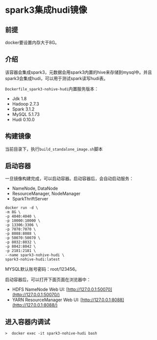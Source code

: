 # spark3集成hudi镜像
## 前提
docker要设置内存大于8G。

## 介绍
该容器会集成spark3，元数据会用spark3内置的hive来存储到mysql中。并且spark3会集成hudi，可以用于测试spark读写hudi表。

`Dockerfile_spark3-nohive-hudi`内置服务版本：
- Jdk 1.8
- Hadoop 2.7.3
- Spark 3.1.2
- MySQL 5.1.73
- Hudi 0.10.0
## 构建镜像
当前目录下，执行`build_standalone_image.sh`脚本

## 启动容器
一旦镜像构建完成，可以启动容器。启动容器后，会自动启动服务：
- NameNode, DataNode
- ResourceManager, NodeManager
- SparkThriftServer

```shell script
docker run -d \
-m 8G \
-p 4040:4040 \
-p 10000:10000 \
-p 13306:3306 \
-p 7070:7070 \
-p 8088:8088 \
-p 50070:50070 \
-p 8032:8032 \
-p 8042:8042 \
-p 2181:2181 \
--name spark3-nohive-hudi \
spark3-nohive-hudi:latest
```
MYSQL默认账号密码：root/123456。

启动容器后，可以打开下面页面在浏览器中：
- HDFS NameNode Web UI: [http://127.0.0.1:50070](http://127.0.0.1:50070/)
- YARN ResourceManager Web UI: [http://127.0.0.1:8088](http://127.0.0.1:8088/)

## 进入容器内调试
```shell script
>  docker exec -it spark3-nohive-hudi bash


```
